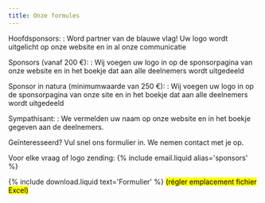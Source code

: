 ```yaml
---
title: Onze formules
---
```

Hoofdsponsors:
: Word partner van de blauwe vlag!
  Uw logo wordt uitgelicht op onze website en in al onze communicatie

Sponsors (vanaf 200 €):
: Wij voegen uw logo in op de sponsorpagina van onze website en in het boekje dat aan alle deelnemers wordt uitgedeeld

Sponsor in natura (minimumwaarde van 250 €):
: Wij voegen uw logo in op de sponsorpagina van onze site en in het boekje dat aan alle deelnemers wordt uitgedeeld

Sympathisant:
: We vermelden uw naam op onze website en in het boekje gegeven aan de deelnemers.

Geïnteresseerd? Vul snel ons formulier in. We nemen contact met je op.

Voor elke vraag of logo zending: {% include email.liquid alias='sponsors' %}

{% include download.liquid text='Formulier' %} <mark>(régler emplacement fichier Excel)</mark>
